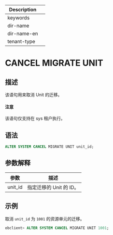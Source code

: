 | Description   |                 |
|---------------|-----------------|
| keywords      |                 |
| dir-name      |                 |
| dir-name-en   |                 |
| tenant-type   |                 |

# CANCEL MIGRATE UNIT

## 描述

该语句用来取消 Unit 的迁移。

  <main id="notice" type='notice'>
    <h4>注意</h4>
    <p>该语句仅支持在 sys 租户执行。</p>
  </main>

## 语法

```sql
ALTER SYSTEM CANCEL MIGRATE UNIT unit_id;
```

## 参数解释

| **参数**  |      **描述**      |
|---------|------------------|
| unit_id | 指定迁移的 Unit 的 ID。 |

## 示例

取消 `unit_id` 为 `1001` 的资源单元的迁移。

```sql
obclient> ALTER SYSTEM CANCEL MIGRATE UNIT 1001;
```
